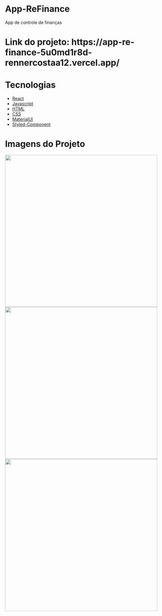 # App-ReFinance
App de controle de finanças

<h1>Link do projeto: https://app-re-finance-5u0md1r8d-rennercostaa12.vercel.app/</h1>

# Tecnologias
<ul>
<li>
<a href="https://pt-br.reactjs.org"/>React</a>
</li>
<li>
<a href="https://developer.mozilla.org/pt-BR/docs/Web/JavaScript"/>Javascript</a>
</li>
<li>
<a href="https://developer.mozilla.org/pt-BR/docs/Web/HTML"/>HTML</a>
</li>
<li>
<a href="https://developer.mozilla.org/pt-BR/docs/Web/CSS"/>CSS</a>
</li>
<li>
<a href="https://mui.com/pt/material-ui/getting-started/overview/"/>MaterialUI</a>
</li>
<li>
<a href="https://styled-components.com/docs"/>Styled-Component</a>
</li>
</ul>

# Imagens do Projeto 

<img width='500px' src='https://user-images.githubusercontent.com/86391973/183257613-354dcaf0-2edf-4466-958e-e0f97af5a1bd.png' />
<img width='500px' src='https://user-images.githubusercontent.com/86391973/183257650-2d530804-fcf6-417e-beb1-48d9b7e8bf54.png' />
<img width='500px' src='https://user-images.githubusercontent.com/86391973/183257669-fdf36472-6069-4514-95f7-d5865ddfee16.png' />
